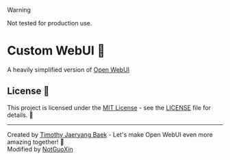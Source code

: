 > [!WARNING]  
> Not tested for production use.

# Custom WebUI 👋
A heavily simplified version of [Open WebUI](https://github.com/open-webui/open-webui)

## License 📜

This project is licensed under the [MIT License](LICENSE) - see the [LICENSE](LICENSE) file for details. 📄

---

Created by [Timothy Jaeryang Baek](https://github.com/tjbck) - Let's make Open WebUI even more amazing together! 💪 \
Modified by [NotGuoXin](https://github.com/notguoxin)